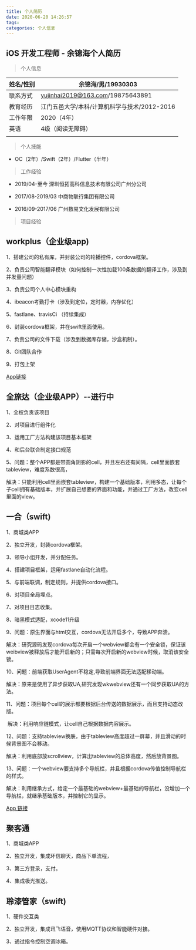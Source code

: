 ```yaml
---
title: 个人简历
date: 2020-06-20 14:26:57
tags:
categories: 个人信息
---
```

## iOS 开发工程师 - 余锦海个人简历

> 个人信息

| 姓名/性别 | 余锦海/男/19930303                           |
| --------- | -------------------------------------------- |
| 联系方式  | yujinhai2019@163.com/19875643891             |
| 教育经历  | 江门五邑大学/本科/计算机科学与技术/2012-2016 |
| 工作年限  | 2020（4年）                                  |
| 英语      | 4级（阅读无障碍）                            |
|           |                                              |

> 个人技能

- OC（2年）/Swift（2年）/Flutter（半年）

> 工作经验

- 2019/04-至今  深圳恒拓高科信息技术有限公司广州分公司

- 2017/08-2019/03 中商物联行集团有限公司

- 2016/09-2017/06  广州数易文化发展有限公司

> 项目经验



## workplus（企业级app)

1、搭建公司的私有库，并封装公司的轮播控件，cordova框架。

2、负责公司智能翻译模块（如何控制一次性加载100条数据的翻译工作，涉及到并发量问题）

3、负责公司个人中心模块重构

4、ibeacon考勤打卡（涉及到定位，定时器，内存优化）

5、fastlane、travisCi （持续集成）

6、封装cordova框架，并在swift里面使用。

7、负责公司的文件下载（涉及到数据库存储，沙盒机制）。

8、Git团队合作

9、打包上架

[App链接](https://apps.apple.com/cn/app/workplus/id1241215924)



## 全旅达（企业级APP）--进行中

1、全权负责该项目

2、对项目进行组件化

3、运用工厂方法构建该项目基本框架

4、和后台联合制定接口规范

5、问题：整个APP都是带圆角阴影的cell，并且左右还有间隔，cell里面嵌套tableview，难度系数很高，

​      解决：只能利用cell里面嵌套tableview，构建一个基础版本，利用多态，让每个子cell拥有基础版本，并扩展自己想要的界面和功能，并通过工厂方法，改变cell里面的view。

## 一合（swift)

1、商城类APP

2、独立开发，封装cordova框架。

3、领导小组开发，并分配任务。

4、搭建项目框架，运用fastlane自动化流程。

5、与前端联调，制定规则，并提供cordova接口。

6、对项目全局埋点。

7、对项目日志收集。

8、暗黑模式适配，xcode11升级

9、问题：原生界面与html交互，cordova无法开启多个，导致APP奔溃。

​      解决：研究源码发现cordova每次开启一个webview都会有一个安全锁，保证该weibview被释放后才能开启新的；只需每次开启新的webview时候，取消该安全锁。

10、问题：前端获取UserAgent不稳定,导致前端界面无法适配移动端。

​        解决：原来是使用了异步获取UA,研究发现wkwebview还有一个同步获取UA的方法。

11、问题：项目每个cell的展示都要根据后台传送的数据展示，而且支持动态改版。

​        解决：利用响应链模式，让cell自己根据数据内容展示。

12、问题：支持tableview换肤，由于tableview高度超过一屏幕，并且滑动的时候背景图不会移动。

​        解决：利用底部放scrollview，计算出tableview的总体高度，然后放背景图。

13、问题：一个webview要支持多个导航栏，并且根据cordova传值控制导航栏的样式。

​        解决：利用继承方式，给定一个最基础的webview+最基础的导航栏，没增加一个导航栏，就继承基础版本，并控制它的显示。

[App 链接](https://apps.apple.com/cn/app/一合/id1470189096)



## 聚客通

1、商城类APP

2、独立开发，集成环信聊天，商品下单流程，

3、第三方登录，支付。

4、集成极光推送。

## 聆漆管家（swift)

1、硬件交互类

2、独立开发，集成讯飞语音，使用MQTT协议和智能硬件对接。

3、通过指令控制空调冰箱。


